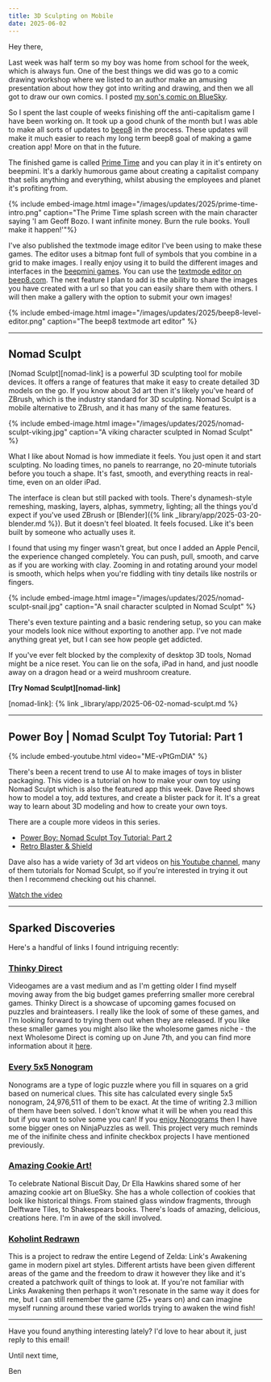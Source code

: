 ```yaml
---
title: 3D Sculpting on Mobile
date: 2025-06-02
---
```


Hey there,

Last week was half term so my boy was home from school for the week, which is always fun. One of the best things we did was go to a comic drawing workshop where we listed to an author make an amusing presentation about how they got into writing and drawing, and then we all got to draw our own comics. I posted [my son's comic on BlueSky](https://bsky.app/profile/binarymoon.bsky.social/post/3lqhqxkjzbk23).

So I spent the last couple of weeks finishing off the anti-capitalism game I have been working on. It took up a good chunk of the month but I was able to make all sorts of updates to [beep8](https://beep8.com) in the process. These updates will make it much easier to reach my long term beep8 goal of making a game creation app! More on that in the future.

The finished game is called [Prime Time](https://beepmini.com/games/prime-time/) and you can play it in it's entirety on beepmini. It's a darkly humorous game about creating a capitalist company that sells anything and everything, whilst abusing the employees and planet it's profiting from.

{% include embed-image.html image="/images/updates/2025/prime-time-intro.png" caption="The Prime Time splash screen with the main character saying 'I am Geoff Bozo. I want infinite money. Burn the rule books. Youll make it happen!'"%}

I've also published the textmode image editor I've been using to make these games. The editor uses a bitmap font full of symbols that you combine in a grid to make images. I really enjoy using it to build the different images and interfaces in the [beepmini games](https://beepmini.com/games/). You can use the [textmode editor on beep8.com](https://beep8.com/tools/beep8-textmode-editor/). The next feature I plan to add is the ability to share the images you have created with a url so that you can easily share them with others. I will then make a gallery with the option to submit your own images!

{% include embed-image.html image="/images/updates/2025/beep8-level-editor.png" caption="The beep8 textmode art editor" %}

---

## Nomad Sculpt

[Nomad Sculpt][nomad-link] is a powerful 3D sculpting tool for mobile devices. It offers a range of features that make it easy to create detailed 3D models on the go. If you know about 3d art then it's likely you've heard of ZBrush, which is the industry standard for 3D sculpting. Nomad Sculpt is a mobile alternative to ZBrush, and it has many of the same features.

{% include embed-image.html image="/images/updates/2025/nomad-sculpt-viking.jpg" caption="A viking character sculpted in Nomad Sculpt" %}

What I like about Nomad is how immediate it feels. You just open it and start sculpting. No loading times, no panels to rearrange, no 20-minute tutorials before you touch a shape. It's fast, smooth, and everything reacts in real-time, even on an older iPad.

The interface is clean but still packed with tools. There's dynamesh-style remeshing, masking, layers, alphas, symmetry, lighting; all the things you'd expect if you've used ZBrush or [Blender]({% link _library/app/2025-03-20-blender.md %}). But it doesn't feel bloated. It feels focused. Like it's been built by someone who actually uses it.

I found that using my finger wasn't great, but once I added an Apple Pencil, the experience changed completely. You can push, pull, smooth, and carve as if you are working with clay. Zooming in and rotating around your model is smooth, which helps when you're fiddling with tiny details like nostrils or fingers.

{% include embed-image.html image="/images/updates/2025/nomad-sculpt-snail.jpg" caption="A snail character sculpted in Nomad Sculpt" %}

There's even texture painting and a basic rendering setup, so you can make your models look nice without exporting to another app. I've not made anything great yet, but I can see how people get addicted.

If you've ever felt blocked by the complexity of desktop 3D tools, Nomad might be a nice reset. You can lie on the sofa, iPad in hand, and just noodle away on a dragon head or a weird mushroom creature.

**[Try Nomad Sculpt][nomad-link]**

[nomad-link]: {% link _library/app/2025-06-02-nomad-sculpt.md %}

---

## Power Boy | Nomad Sculpt Toy Tutorial: Part 1

{% include embed-youtube.html video="ME-vPtGmDIA" %}

There's been a recent trend to use AI to make images of toys in blister packaging. This video is a tutorial on how to make your own toy using Nomad Sculpt which is also the featured app this week. Dave Reed shows how to model a toy, add textures, and create a blister pack for it. It's a great way to learn about 3D modeling and how to create your own toys.

There are a couple more videos in this series.

* [Power Boy: Nomad Sculpt Toy Tutorial: Part 2](https://www.youtube.com/watch?v=ZqXZwM8r4Bk)
* [Retro Blaster & Shield](https://www.youtube.com/watch?v=GF_aYv_ZYlk)

Dave also has a wide variety of 3d art videos on [his Youtube channel](https://www.youtube.com/@drugfreedave/videos), many of them tutorials for Nomad Sculpt, so if you're interested in trying it out then I recommend checking out his channel.

[Watch the video](https://www.youtube.com/watch?v=ME-vPtGmDIA)

---

## Sparked Discoveries

Here's a handful of links I found intriguing recently:

### [Thinky Direct](https://thinkygames.com/direct/)

Videogames are a vast medium and as I'm getting older I find myself moving away from the big budget games preferring smaller more cerebral games. Thinky Direct is a showcase of upcoming games focused on puzzles and brainteasers. I really like the look of some of these games, and I'm looking forward to trying them out when they are released. If you like these smaller games you might also like the wholesome games niche - the next Wholesome Direct is coming up on June 7th, and you can find more information about it [here](https://wholesomegames.com/).


### [Every 5x5 Nonogram](https://pixelogic.app/every-5x5-nonogram/)

Nonograms are a type of logic puzzle where you fill in squares on a grid based on numerical clues. This site has calculated every single 5x5 nonogram, 24,976,511 of them to be exact. At the time of writing 2.3 million of them have been solved. I don't know what it will be when you read this but if you want to solve some you can! If you [enjoy Nonograms](https://ninjapuzzles.com/puzzles/nonogram/) then I have some bigger ones on NinjaPuzzles as well. This project very much reminds me of the inifinite chess and infinite checkbox projects I have mentioned previously.

### [Amazing Cookie Art!](https://bsky.app/profile/ellamchawk.bsky.social/post/3lqc5p6gop223)

To celebrate National Biscuit Day, Dr Ella Hawkins shared some of her amazing cookie art on BlueSky. She has a whole collection of cookies that look like historical things. From stained glass window fragments, through Delftware Tiles, to Shakespears books. There's loads of amazing, delicious, creations here. I'm in awe of the skill involved.

### [Koholint Redrawn](https://retroredrawn.com/koholint/index.html)

This is a project to redraw the entire Legend of Zelda: Link's Awakening game in modern pixel art styles. Different artists have been given different areas of the game and the freedom to draw it however they like and it's created a patchwork quilt of things to look at. If you're not familiar with Links Awakening then perhaps it won't resonate in the same way it does for me, but I can still remember the game (25+ years on) and can imagine myself running around these varied worlds trying to awaken the wind fish!

---

Have you found anything interesting lately? I'd love to hear about it, just reply to this email!

Until next time,

Ben
